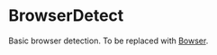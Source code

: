 # BrowserDetect

Basic browser detection. To be replaced with [Bowser](https://github.com/ded/bowser).